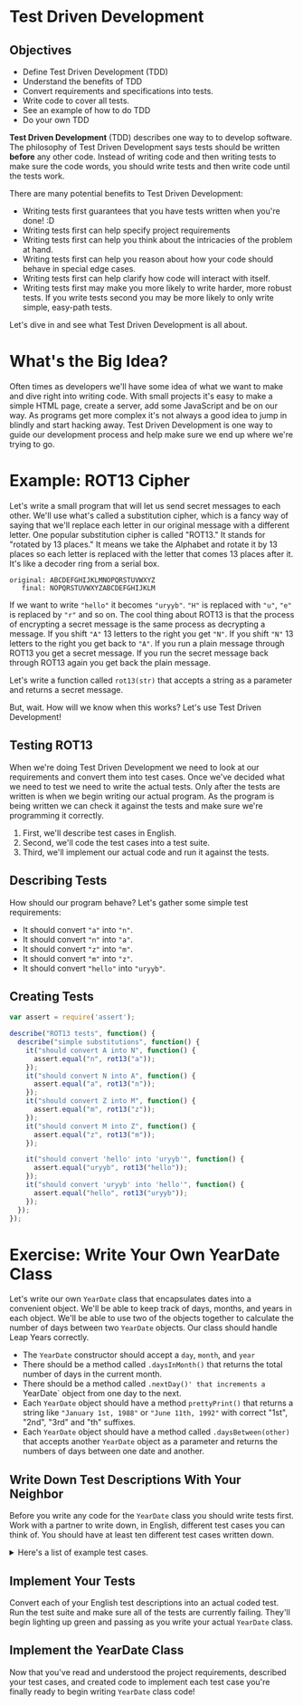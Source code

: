 # Test Driven Development

## Objectives
* Define Test Driven Development (TDD)
* Understand the benefits of TDD
* Convert requirements and specifications into tests.
* Write code to cover all tests.
* See an example of how to do TDD
* Do your own TDD

**Test Driven Development** (TDD) describes one way to to develop software.
The philosophy of Test Driven Development says tests should be written
**before** any other code. Instead of writing code and then writing tests
to make sure the code words, you should write tests and then write code until
the tests work.

There are many potential benefits to Test Driven Development:

* Writing tests first guarantees that you have tests written when you're done! :D
* Writing tests first can help specify project requirements
* Writing tests first can help you think about the intricacies of the problem at
  hand.
* Writing tests first can help you reason about how your code should behave in
  special edge cases.
* Writing tests first can help clarify how code will interact with itself.
* Writing tests first may make you more likely to write harder, more robust
  tests. If you write tests second you may be more likely to only write simple,
  easy-path tests.

Let's dive in and see what Test Driven Development is all about.

# What's the Big Idea?
Often times as developers we'll have some idea of what we want to make and dive
right into writing code. With small projects it's easy to make a simple HTML
page, create a server, add some JavaScript and be on our way. As programs get
more complex it's not always a good idea to jump in blindly and start hacking
away. Test Driven Development is one way to guide our development process and
help make sure we end up where we're trying to go.


# Example: ROT13 Cipher
Let's write a small program that will let us send secret messages to each other.
We'll use what's called a substitution cipher, which is a fancy way of saying
that we'll replace each letter in our original message with a different letter.
One popular substitution cipher is called "ROT13." It stands for "rotated by
13 places." It means we take the Alphabet and rotate it by 13 places so each
letter is replaced with the letter that comes 13 places after it. It's like a
decoder ring from a serial box.

```
original: ABCDEFGHIJKLMNOPQRSTUVWXYZ
   final: NOPQRSTUVWXYZABCDEFGHIJKLM
```

If we want to write `"hello"` it becomes `"uryyb"`. `"H"` is replaced with
`"u"`, `"e"` is replaced by `"r"` and so on. The cool thing about ROT13 is that
the process of encrypting a secret message is the same process as decrypting
a message. If you shift `"A"` 13 letters to the right you get `"N"`. If you
shift `"N"` 13 letters to the right you get back to `"A"`. If you run a
plain message through ROT13 you get a secret message. If you run the secret
message back through ROT13 again you get back the plain message.

Let's write a function called `rot13(str)` that accepts a string as a parameter
and returns a secret message.

But, wait. How will we know when this works? Let's use Test Driven Development!

## Testing ROT13
When we're doing Test Driven Development we need to look at our requirements
and convert them into test cases. Once we've decided what we need to test we
need to write the actual tests. Only after the tests are written is when we
begin writing our actual program. As the program is being written we can check
it against the tests and make sure we're programming it correctly.

1. First, we'll describe test cases in English.
2. Second, we'll code the test cases into a test suite.
3. Third, we'll implement our actual code and run it against the tests.

## Describing Tests
How should our program behave? Let's gather some simple test requirements:

* It should convert `"a"` into `"n"`.
* It should convert `"n"` into `"a"`.
* It should convert `"z"` into `"m"`.
* It should convert `"m"` into `"z"`.
* It should convert `"hello"` into `"uryyb"`.

## Creating Tests

```js
var assert = require('assert');

describe("ROT13 tests", function() {
  describe("simple substitutions", function() {
    it("should convert A into N", function() {
      assert.equal("n", rot13("a"));
    });
    it("should convert N into A", function() {
      assert.equal("a", rot13("n"));
    });
    it("should convert Z into M", function() {
      assert.equal("m", rot13("z"));
    });
    it("should convert M into Z", function() {
      assert.equal("z", rot13("m"));
    });

    it("should convert 'hello' into 'uryyb'", function() {
      assert.equal("uryyb", rot13("hello"));
    });
    it("should convert 'uryyb' into 'hello'", function() {
      assert.equal("hello", rot13("uryyb"));
    });
  });
});
```


# Exercise: Write Your Own YearDate Class
Let's write our own `YearDate` class that encapsulates dates into a convenient
object. We'll be able to keep track of days, months, and years in each object.
We'll be able to use two of the objects together to calculate the number of
days between two `YearDate` objects. Our class should handle Leap Years
correctly.

* The `YearDate` constructor should accept a `day`, `month`, and `year`
* There should be a method called `.daysInMonth()` that returns the total
  number of days in the current month.
* There should be a method called `.nextDay()' that increments a `YearDate`
  object from one day to the next.
* Each `YearDate` object should have a method `prettyPrint()` that returns
  a string like `"January 1st, 1988"` or `"June 11th, 1992"` with correct
  "1st", "2nd", "3rd" and "th" suffixes.
* Each `YearDate` object should have a method called `.daysBetween(other)` that
  accepts another `YearDate` object as a parameter and returns the numbers of
  days between one date and another.

## Write Down Test Descriptions With Your Neighbor
Before you write any code for the `YearDate` class you should write tests first.
Work with a partner to write down, in English, different test cases you can think
of. You should have at least ten different test cases written down.

<details>
  <summary>Here's a list of example test cases.</summary>
  <ul>
    <li>
      Test the constructor. Create a simple YearDate object and make sure
      the day, month and year are set correctly.
    </li>
    <li>
      Create a January date and make sure there's 31 days.
    </li>
    <li>
      Create a February date and make sure there's 28 days when it's not a
      leap year. Make another Febrary date during a Leap Year and make sure
      there's 29 days.
    </li>
    <li>
      Create several test cases to make sure the date suffixes are generated
      correctly. You should have a test for at least dates on the first,
      second, third, eleventh, twelfth, thirteenth and more to make sure
      it's implemented correctly.
    </li>
    <li>
      Create a test to make sure the .nextDay() method works correctly in a
      simple case in the middle of the month.
    </li>
    <li>
      Create a test to make sure the .nextDay() method works correctly when
      rolling from one month to another month.
    </li>
    <li>
      Create a test to make sure the .nextDay() method works correctly when
      rolling from one year to another year.
    </li>
    <li>
      Create a test to make sure the .nextDay() method works correctly when
      it rolls between February and March during a leap year, and when it's
      not a leap year.
    </li>
    <li>
      Create a simple test case to make sure the distance between two identical
      dates returns zero.
    </li>
    <li>
      Create a simple test case to make sure the distance between two days in
      the same month is correct.
    </li>
    <li>
      Create a test case to make sure the distance between two dates in the same
      year is correct.
    </li>
    <li>
      Create a test case to test the distance between two dates, depending on which
      order you've called the method from. Is the distance between "January 1st, 2000"
      and "December 25th 1999" the same as the distance between "December 25th, 1999"
      and "January 1st, 2000"?
    </li>
  </ul>
</details>

## Implement Your Tests
Convert each of your English test descriptions into an actual coded test. Run
the test suite and make sure all of the tests are currently failing. They'll
begin lighting up green and passing as you write your actual `YearDate` class.

## Implement the YearDate Class
Now that you've read and understood the project requirements, described your test cases,
and created code to implement each test case you're finally ready to begin writing
`YearDate` class code!
